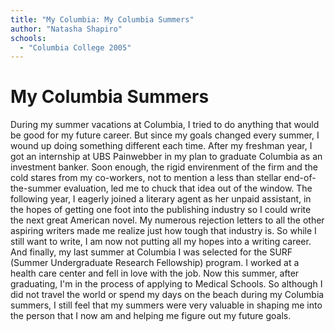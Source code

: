 ```yaml
---
title: "My Columbia: My Columbia Summers"
author: "Natasha Shapiro"
schools:
  - "Columbia College 2005"
---
```


# My Columbia Summers

During my summer vacations at Columbia, I tried to do anything that would be good for my future career.  But since my goals changed every summer, I wound up doing something different each time.  After my freshman year, I got an internship at UBS Painwebber in my plan to graduate Columbia as an investment banker.  Soon enough, the rigid envirenment of the firm and the cold stares from my co-workers, not to mention a less than stellar end-of-the-summer evaluation, led me to chuck that idea out of the window.  The following year, I eagerly joined a literary agent as her unpaid assistant, in the hopes of getting one foot into the publishing industry so I could write the next great American novel.  My numerous rejection letters to all the other aspiring writers made me realize just how tough that industry is.  So while I still want to write, I am now not putting all my hopes into a writing career.  And finally, my last summer at Columbia I was selected for the SURF (Summer Undergraduate Research Fellowship) program.  I worked at a health care center and fell in love with the job.  Now this summer, after graduating, I'm in the process of applying to Medical Schools.  So although I did not travel the world or spend my days on the beach during my Columbia summers, I still feel that my summers were very valuable in shaping me into the person that I now am and helping me figure out my future goals.
